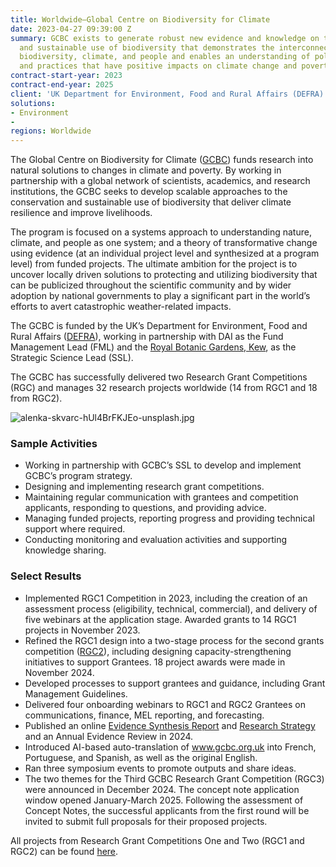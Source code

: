 ```yaml
---
title: Worldwide—Global Centre on Biodiversity for Climate
date: 2023-04-27 09:39:00 Z
summary: GCBC exists to generate robust new evidence and knowledge on the conservation
  and sustainable use of biodiversity that demonstrates the interconnectedness of
  biodiversity, climate, and people and enables an understanding of policies, programs,
  and practices that have positive impacts on climate change and poverty reduction.
contract-start-year: 2023
contract-end-year: 2025
client: 'UK Department for Environment, Food and Rural Affairs (DEFRA) '
solutions:
- Environment
-
regions: Worldwide
---
```


The Global Centre on Biodiversity for Climate ([GCBC](https://www.gcbc.org.uk/about-the-global-centre-on-biodiversity-for-climate/)) funds research into natural solutions to changes in climate and poverty. By working in partnership with a global network of scientists, academics, and research institutions, the GCBC seeks to develop scalable approaches to the conservation and sustainable use of biodiversity that deliver climate resilience and improve livelihoods.

The program is focused on a systems approach to understanding nature, climate, and people as one system; and a theory of transformative change using evidence (at an individual project level and synthesized at a program level) from funded projects. The ultimate ambition for the project is to uncover locally driven solutions to protecting and utilizing biodiversity that can be publicized throughout the scientific community and by wider adoption by national governments to play a significant part in the world’s efforts to avert catastrophic weather-related impacts.

The GCBC is funded by the UK’s Department for Environment, Food and Rural Affairs ([DEFRA](https://www.gov.uk/government/organisations/department-for-environment-food-rural-affairs)), working in partnership with DAI as the Fund Management Lead (FML) and the [Royal Botanic Gardens, Kew](https://www.kew.org/), as the Strategic Science Lead (SSL).

The GCBC has successfully delivered two Research Grant Competitions (RGC) and manages 32 research projects worldwide (14 from RGC1 and 18 from RGC2).

![alenka-skvarc-hUl4BrFKJEo-unsplash.jpg](/uploads/alenka-skvarc-hUl4BrFKJEo-unsplash.jpg)

###  Sample Activities

* Working in partnership with GCBC’s SSL to develop and implement GCBC’s program strategy.
* Designing and implementing research grant competitions.
* Maintaining regular communication with grantees and competition applicants, responding to questions, and providing advice.
* Managing funded projects, reporting progress and providing technical support where required.
* Conducting monitoring and evaluation activities and supporting knowledge sharing.

### Select Results
* Implemented RGC1 Competition in 2023, including the creation of an assessment process (eligibility, technical, commercial), and delivery of five webinars at the application stage. Awarded grants to 14 RGC1 projects in November 2023.
* Refined the RGC1 design into a two-stage process for the second grants competition ([RGC2](https://www.gcbc.org.uk/wp-content/uploads/2024/02/GCBC_RGC2ThemePaper.pdf)), including designing capacity-strengthening initiatives to support Grantees. 18 project awards were made in November 2024.
* Developed processes to support grantees and guidance, including Grant Management Guidelines.
* Delivered four onboarding webinars to RGC1 and RGC2 Grantees on communications, finance, MEL reporting, and forecasting.
* Published an online [Evidence Synthesis Report](https://www.gcbc.org.uk/wp-content/uploads/2023/12/03-DAI103_Evidence-Synthesis-Report_161123_H_01.pdf) and [Research Strategy](https://www.gcbc.org.uk/wp-content/uploads/2024/02/GCBC-Research-Strategy-Final.pdf) and an Annual Evidence Review in 2024.
* Introduced AI-based auto-translation of www.gcbc.org.uk into French, Portuguese, and Spanish, as well as the original English.
* Ran three symposium events to promote outputs and share ideas.
* The two themes for the Third GCBC Research Grant Competition (RGC3) were announced in December 2024. The concept note application window opened January-March 2025. Following the assessment of Concept Notes, the successful applicants from the first round will be invited to submit full proposals for their proposed projects.

All projects from Research Grant Competitions One and Two (RGC1 and RGC2) can be found [here](https://www.gcbc.org.uk/projects-for-the-global-centre-on-biodiversity-for-climate/).
